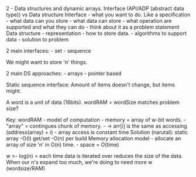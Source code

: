 2 - Data structures and dynamic arrays. 
Interface (API/ADP (abstract data type)) vs Data structure
Interface - what you want to do. Like a specification - what data can you store - what data can store - what operation are supported and what they can do - think about it as a problem statement
Data structure - representation - how to store data. - algorithms to support data - solution to problem

2 main interfaces: 
	- set
	- sequence

We might want to store 'n' things.

2 main DS approaches:
	- arrays
	- pointer based

Static sequence interface:
	Amount of items doesn't change, but items might. 

A word is a unit of data (16bits). wordRAM = wordSize matches problem size? 

Key: wordRAM - model of computation
	- memory = array of w-bit words. 
	- "array" = contingues chunk of memory. 
	- -> arr[i] is the same as accessing (address(array) + i)
	- array access is constant time 
Solution (narutal): static array
	-O(l) get/set
	-O(n) per build
	Memory allocation model - allocate an array of size 'n' in O(n) time. 
	- space = O(time)

w >- log(n) = each time data is iterated over reduces the size of the data.
When our n's expand too much, we're doing to need more w (wordsize/RAM)

